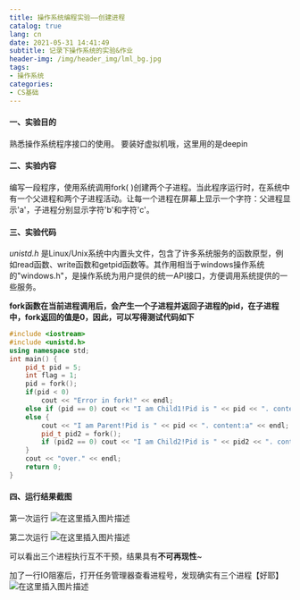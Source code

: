 ```yaml
---
title: 操作系统编程实验——创建进程
catalog: true
lang: cn
date: 2021-05-31 14:41:49 
subtitle: 记录下操作系统的实验&作业
header-img: /img/header_img/lml_bg.jpg
tags:
- 操作系统
categories:
- CS基础
---
```

#### 一、实验目的

熟悉操作系统程序接口的使用。
要装好虚拟机哦，这里用的是deepin

#### 二、实验内容

编写一段程序，使用系统调用fork( )创建两个子进程。当此程序运行时，在系统中有一个父进程和两个子进程活动。让每一个进程在屏幕上显示一个字符：父进程显示'a'，子进程分别显示字符'b'和字符'c'。

#### 三、实验代码

*unistd.h* 是Linux/Unix系统中内置头文件，包含了许多系统服务的函数原型，例如read函数、write函数和getpid函数等。其作用相当于windows操作系统的"windows.h"，是操作系统为用户提供的统一API接口，方便调用系统提供的一些服务。

**fork函数在当前进程调用后，会产生一个子进程并返回子进程的pid，在子进程中，fork返回的值是0，因此，可以写得测试代码如下**

```cpp
#include <iostream>
#include <unistd.h>
using namespace std;
int main() {
    pid_t pid = 5;
    int flag = 1;
    pid = fork();
    if(pid < 0)
        cout << "Error in fork!" << endl;
    else if (pid == 0) cout << "I am Child1!Pid is " << pid << ". content:b" << endl;
    else {
        cout << "I am Parent!Pid is " << pid << ". content:a" << endl;
        pid_t pid2 = fork();
        if (pid2 == 0) cout << "I am Child2!Pid is " << pid2 << ". content:c" << endl;
    }
    cout << "over." << endl;
    return 0;
}
```

#### 四、运行结果截图

第一次运行
![在这里插入图片描述](https://img-blog.csdnimg.cn/20210531143925678.png?x-oss-process=image/watermark,type_ZmFuZ3poZW5naGVpdGk,shadow_10,text_aHR0cHM6Ly9ibG9nLmNzZG4ubmV0L3FxXzQ1ODkwNTMz,size_16,color_FFFFFF,t_70)


第二次运行
![在这里插入图片描述](https://img-blog.csdnimg.cn/20210531143939978.png?x-oss-process=image/watermark,type_ZmFuZ3poZW5naGVpdGk,shadow_10,text_aHR0cHM6Ly9ibG9nLmNzZG4ubmV0L3FxXzQ1ODkwNTMz,size_16,color_FFFFFF,t_70)

可以看出三个进程执行互不干预，结果具有**不可再现性**~

加了一行IO阻塞后，打开任务管理器查看进程号，发现确实有三个进程【好耶】
![在这里插入图片描述](https://img-blog.csdnimg.cn/2021053114395537.png?x-oss-process=image/watermark,type_ZmFuZ3poZW5naGVpdGk,shadow_10,text_aHR0cHM6Ly9ibG9nLmNzZG4ubmV0L3FxXzQ1ODkwNTMz,size_16,color_FFFFFF,t_70)
